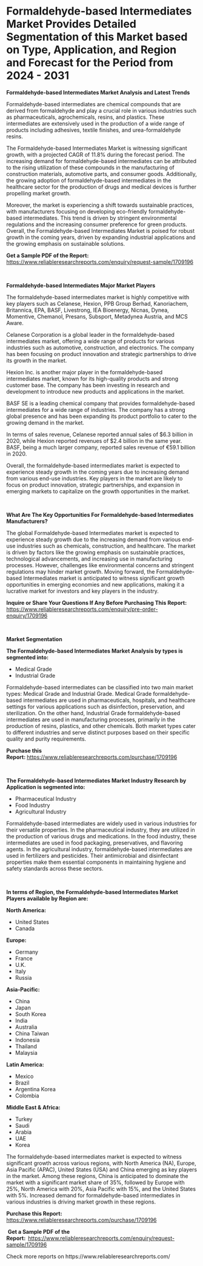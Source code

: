 <p><h1>Formaldehyde-based Intermediates Market Provides Detailed Segmentation of this Market based on Type, Application, and Region and Forecast for the Period from 2024 - 2031</h1></p><p><strong>Formaldehyde-based Intermediates Market Analysis and Latest Trends</strong></p>
<p><p>Formaldehyde-based intermediates are chemical compounds that are derived from formaldehyde and play a crucial role in various industries such as pharmaceuticals, agrochemicals, resins, and plastics. These intermediates are extensively used in the production of a wide range of products including adhesives, textile finishes, and urea-formaldehyde resins.</p><p>The Formaldehyde-based Intermediates Market is witnessing significant growth, with a projected CAGR of 11.8% during the forecast period. The increasing demand for formaldehyde-based intermediates can be attributed to the rising utilization of these compounds in the manufacturing of construction materials, automotive parts, and consumer goods. Additionally, the growing adoption of formaldehyde-based intermediates in the healthcare sector for the production of drugs and medical devices is further propelling market growth.</p><p>Moreover, the market is experiencing a shift towards sustainable practices, with manufacturers focusing on developing eco-friendly formaldehyde-based intermediates. This trend is driven by stringent environmental regulations and the increasing consumer preference for green products. Overall, the Formaldehyde-based Intermediates Market is poised for robust growth in the coming years, driven by expanding industrial applications and the growing emphasis on sustainable solutions.</p></p>
<p><strong>Get a Sample PDF of the Report:&nbsp;</strong> <a href="https://www.reliableresearchreports.com/enquiry/request-sample/1709196">https://www.reliableresearchreports.com/enquiry/request-sample/1709196</a></p>
<p>&nbsp;</p>
<p><strong>Formaldehyde-based Intermediates Major Market Players</strong></p>
<p><p>The formaldehyde-based intermediates market is highly competitive with key players such as Celanese, Hexion, PPB Group Berhad, Kanoriachem, Britannica, EPA, BASF, Livestrong, IEA Bioenergy, Nicnas, Dynea, Momentive, Chemanol, Presans, Subsport, Metadynea Austria, and MCS Aware.</p><p>Celanese Corporation is a global leader in the formaldehyde-based intermediates market, offering a wide range of products for various industries such as automotive, construction, and electronics. The company has been focusing on product innovation and strategic partnerships to drive its growth in the market.</p><p>Hexion Inc. is another major player in the formaldehyde-based intermediates market, known for its high-quality products and strong customer base. The company has been investing in research and development to introduce new products and applications in the market.</p><p>BASF SE is a leading chemical company that provides formaldehyde-based intermediates for a wide range of industries. The company has a strong global presence and has been expanding its product portfolio to cater to the growing demand in the market.</p><p>In terms of sales revenue, Celanese reported annual sales of $6.3 billion in 2020, while Hexion reported revenues of $2.4 billion in the same year. BASF, being a much larger company, reported sales revenue of €59.1 billion in 2020.</p><p>Overall, the formaldehyde-based intermediates market is expected to experience steady growth in the coming years due to increasing demand from various end-use industries. Key players in the market are likely to focus on product innovation, strategic partnerships, and expansion in emerging markets to capitalize on the growth opportunities in the market.</p></p>
<p>&nbsp;</p>
<p><strong>What Are The Key Opportunities For Formaldehyde-based Intermediates Manufacturers?</strong></p>
<p><p>The global Formaldehyde-based Intermediates market is expected to experience steady growth due to the increasing demand from various end-use industries such as chemicals, construction, and healthcare. The market is driven by factors like the growing emphasis on sustainable practices, technological advancements, and increasing use in manufacturing processes. However, challenges like environmental concerns and stringent regulations may hinder market growth. Moving forward, the Formaldehyde-based Intermediates market is anticipated to witness significant growth opportunities in emerging economies and new applications, making it a lucrative market for investors and key players in the industry.</p></p>
<p><strong>Inquire or Share Your Questions If Any Before Purchasing This Report:</strong> <a href="https://www.reliableresearchreports.com/enquiry/pre-order-enquiry/1709196">https://www.reliableresearchreports.com/enquiry/pre-order-enquiry/1709196</a></p>
<p>&nbsp;</p>
<p><strong>Market Segmentation</strong></p>
<p><strong>The Formaldehyde-based Intermediates Market Analysis by types is segmented into:</strong></p>
<p><ul><li>Medical Grade</li><li>Industrial Grade</li></ul></p>
<p><p>Formaldehyde-based intermediates can be classified into two main market types: Medical Grade and Industrial Grade. Medical Grade formaldehyde-based intermediates are used in pharmaceuticals, hospitals, and healthcare settings for various applications such as disinfection, preservation, and sterilization. On the other hand, Industrial Grade formaldehyde-based intermediates are used in manufacturing processes, primarily in the production of resins, plastics, and other chemicals. Both market types cater to different industries and serve distinct purposes based on their specific quality and purity requirements.</p></p>
<p><strong>Purchase this Report:&nbsp;</strong><a href="https://www.reliableresearchreports.com/purchase/1709196">https://www.reliableresearchreports.com/purchase/1709196</a></p>
<p>&nbsp;</p>
<p><strong>The Formaldehyde-based Intermediates Market Industry Research by Application is segmented into:</strong></p>
<p><ul><li>Pharmaceutical Industry</li><li>Food Industry</li><li>Agricultural Industry</li></ul></p>
<p><p>Formaldehyde-based intermediates are widely used in various industries for their versatile properties. In the pharmaceutical industry, they are utilized in the production of various drugs and medications. In the food industry, these intermediates are used in food packaging, preservatives, and flavoring agents. In the agricultural industry, formaldehyde-based intermediates are used in fertilizers and pesticides. Their antimicrobial and disinfectant properties make them essential components in maintaining hygiene and safety standards across these sectors.</p></p>
<p>&nbsp;</p>
<p><strong>In terms of Region, the Formaldehyde-based Intermediates Market Players available by Region are:</strong></p>
<p>
    <p> <strong> North America: </strong>
        <ul>
            <li>United States</li>
            <li>Canada</li>
        </ul>
        </p> 
    <p> <strong> Europe: </strong>
        <ul>
            <li>Germany</li>
            <li>France</li>
            <li>U.K.</li>
            <li>Italy</li>
            <li>Russia</li>
        </ul>
        </p> 
    <p> <strong> Asia-Pacific: </strong>
        <ul>
            <li>China</li>
            <li>Japan</li>
            <li>South Korea</li>
            <li>India</li>
            <li>Australia</li>
            <li>China Taiwan</li>
            <li>Indonesia</li>
            <li>Thailand</li>
            <li>Malaysia</li>
        </ul>
        </p> 
    <p> <strong> Latin America: </strong>
        <ul>
            <li>Mexico</li>
            <li>Brazil</li>
            <li>Argentina Korea</li>
            <li>Colombia</li>
        </ul>
        </p> 
    <p> <strong> Middle East & Africa: </strong>
        <ul>
            <li>Turkey</li>
            <li>Saudi</li>
            <li>Arabia</li>
            <li>UAE</li>
            <li>Korea</li>
        </ul>
    </p>
    </p>
<p><p>The formaldehyde-based intermediates market is expected to witness significant growth across various regions, with North America (NA), Europe, Asia Pacific (APAC), United States (USA) and China emerging as key players in the market. Among these regions, China is anticipated to dominate the market with a significant market share of 35%, followed by Europe with 25%, North America with 20%, Asia Pacific with 15%, and the United States with 5%. Increased demand for formaldehyde-based intermediates in various industries is driving market growth in these regions.</p></p>
<p><strong>Purchase this Report: </strong><a href="https://www.reliableresearchreports.com/purchase/1709196">https://www.reliableresearchreports.com/purchase/1709196</a></p>
<p>&nbsp;<strong>Get a Sample PDF of the Report:&nbsp;&nbsp;</strong><a href="https://www.reliableresearchreports.com/enquiry/request-sample/1709196">https://www.reliableresearchreports.com/enquiry/request-sample/1709196</a></p>
<p><strong></strong></p>
<p>Check more reports on https://www.reliableresearchreports.com/</p>